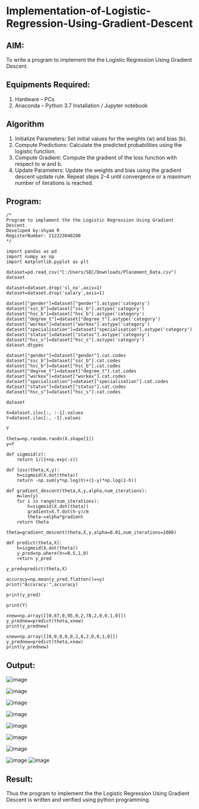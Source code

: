 # Implementation-of-Logistic-Regression-Using-Gradient-Descent

## AIM:
To write a program to implement the the Logistic Regression Using Gradient Descent.

## Equipments Required:
1. Hardware – PCs
2. Anaconda – Python 3.7 Installation / Jupyter notebook

## Algorithm
1. Initialize Parameters: Set initial values for the weights (w) and bias (b).
2. Compute Predictions: Calculate the predicted probabilities using the logistic function.
3. Compute Gradient: Compute the gradient of the loss function with respect to w and b.
4. Update Parameters: Update the weights and bias using the gradient descent update rule. Repeat steps 2-4 until convergence or a maximum number of iterations is reached.

## Program:
```
/*
Program to implement the the Logistic Regression Using Gradient Descent.
Developed by:shyam R
RegisterNumber: 212223040200
*/
```

```
import pandas as pd
import numpy as np
import matplotlib.pyplot as plt

dataset=pd.read_csv("C:/Users/SEC/Downloads/Placement_Data.csv")
dataset

dataset=dataset.drop('sl_no',axis=1)
dataset=dataset.drop('salary',axis=1)

dataset["gender"]=dataset["gender"].astype('category')
dataset["ssc_b"]=dataset["ssc_b"].astype('category')
dataset["hsc_b"]=dataset["hsc_b"].astype('category')
dataset["degree_t"]=dataset["degree_t"].astype('category')
dataset["workex"]=dataset["workex"].astype('category')
dataset["specialisation"]=dataset["specialisation"].astype('category')
dataset["status"]=dataset["status"].astype('category')
dataset["hsc_s"]=dataset["hsc_s"].astype('category')
dataset.dtypes

dataset["gender"]=dataset["gender"].cat.codes
dataset["ssc_b"]=dataset["ssc_b"].cat.codes
dataset["hsc_b"]=dataset["hsc_b"].cat.codes
dataset["degree_t"]=dataset["degree_t"].cat.codes
dataset["workex"]=dataset["workex"].cat.codes
dataset["specialisation"]=dataset["specialisation"].cat.codes
dataset["status"]=dataset["status"].cat.codes
dataset["hsc_s"]=dataset["hsc_s"].cat.codes

dataset

X=dataset.iloc[:, :-1].values
Y=dataset.iloc[:, -1].values

Y

theta=np.random.randn(X.shape[1])
y=Y

def sigmoid(z):
    return 1/(1+np.exp(-z))

def loss(theta,X,y):
    h=sigmoid(X.dot(theta))
    return -np.sum(y*np.log(h)+(1-y)*np.log(1-h))

def gradient_descent(theta,X,y,alpha,num_iterations):
    m=len(y)
    for i in range(num_iterations):
        h=sigmoid(X.dot(theta))
        gradient=X.T.dot(h-y)/m
        theta-=alpha*gradient
    return theta

theta=gradient_descent(theta,X,y,alpha=0.01,num_iterations=1000)

def predict(theta,X):
    h=sigmoid(X.dot(theta))
    y_pred=np.where(h>=0.5,1,0)
    return y_pred

y_pred=predict(theta,X)

accuracy=np.mean(y_pred.flatten()==y)
print("Accuracy:",accuracy)

print(y_pred)

print(Y)

xnew=np.array([[0,87,0,95,0,2,78,2,0,0,1,0]])
y_prednew=predict(theta,xnew)
print(y_prednew)

xnew=np.array([[0,0,0,0,0,2,8,2,0,0,1,0]])
y_prednew=predict(theta,xnew)
print(y_prednew)
```

## Output:
![image](https://github.com/Praveenanagaraji22/-Implementation-of-Logistic-Regression-Using-Gradient-Descent/assets/119393514/9a6375f1-3276-47e1-87dc-efa2c319789b)

![image](https://github.com/Praveenanagaraji22/-Implementation-of-Logistic-Regression-Using-Gradient-Descent/assets/119393514/c0a5d9ab-ad43-491b-bc8d-ae1b84e7bd2a)

![image](https://github.com/Praveenanagaraji22/-Implementation-of-Logistic-Regression-Using-Gradient-Descent/assets/119393514/7a689516-72cc-45ff-aaad-1588e8744fb0)

![image](https://github.com/Praveenanagaraji22/-Implementation-of-Logistic-Regression-Using-Gradient-Descent/assets/119393514/88e2a527-7fff-4f78-834e-2cd0a8c480f9)

![image](https://github.com/Praveenanagaraji22/-Implementation-of-Logistic-Regression-Using-Gradient-Descent/assets/119393514/fd8f803e-49f6-4f59-9ced-800c5fb9fd2a)

![image](https://github.com/Praveenanagaraji22/-Implementation-of-Logistic-Regression-Using-Gradient-Descent/assets/119393514/0215ca6b-21d1-425d-a65b-2e2d48242391)

![image](https://github.com/Praveenanagaraji22/-Implementation-of-Logistic-Regression-Using-Gradient-Descent/assets/119393514/ea873136-4387-4c41-96ae-dca9d1a6daa9)

![image](https://github.com/Praveenanagaraji22/-Implementation-of-Logistic-Regression-Using-Gradient-Descent/assets/119393514/f620fb51-026f-4602-8930-68e747a1be2c)
![image](https://github.com/Praveenanagaraji22/-Implementation-of-Logistic-Regression-Using-Gradient-Descent/assets/119393514/46e1a8c1-c2d3-4a5d-9b23-086973db5e23)

## Result:
Thus the program to implement the the Logistic Regression Using Gradient Descent is written and verified using python programming.
